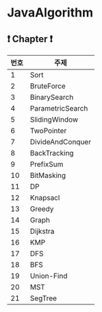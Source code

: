 # JavaAlgorithm

## ❗️ Chapter ❗️ 

| 번호    | 주제                              |
| ------ | -------------------------------- |
| 1   | Sort                                |
| 2   | BruteForce                          |
| 3   | BinarySearch                        |
| 4   | ParametricSearch                    |
| 5   | SlidingWindow                       |
| 6   | TwoPointer                          |
| 7   | DivideAndConquer                    |
| 8   | BackTracking                        |
| 9   | PrefixSum                           |
| 10   | BitMasking                          |
| 11   | DP                                  | 
| 12   | Knapsacl                            |
| 13  | Greedy                              |
| 14  | Graph                               |
| 15  | Dijkstra                            |
| 16  | KMP                                 |
| 17  | DFS                                 |
| 18  | BFS                                 |
| 19  | Union-Find                          |
| 20  | MST                                 |
| 21  | SegTree                             |

